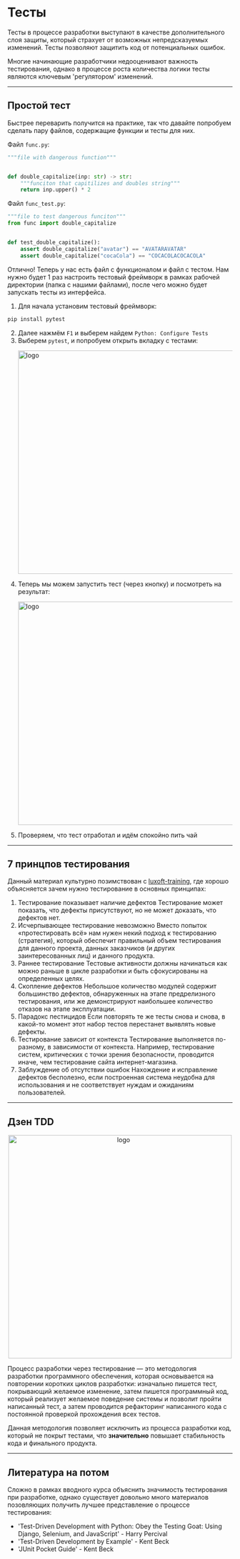 # Тесты

Тесты в процессе разработки выступают в качестве дополнительного слоя защиты, который страхует от возможных непредсказуемых изменений. Тесты позволяют защитить код от потенциальных ошибок.

Многие начинающие разработчики недооценивают важность тестирования, однако в процессе роста количества логики тесты являются ключевым 'регулятором' изменений.

---

## Простой тест

Быстрее переварить получится на практике, так что давайте попробуем сделать пару файлов, содержащие функции и тесты для них.

Файл `func.py`:
```python
"""file with dangerous function"""


def double_capitalize(inp: str) -> str:
    """funciton that capitilizes and doubles string"""
    return inp.upper() * 2

```

Файл `func_test.py`:
```python
"""file to test dangerous funciton"""
from func import double_capitalize


def test_double_capitalize():
    assert double_capitalize("avatar") == "AVATARAVATAR"
    assert double_capitalize("cocaCola") == "COCACOLACOCACOLA"

```

Отлично! Теперь у нас есть файл с функционалом и файл с тестом. Нам нужно будет 1 раз настроить тестовый фреймворк в рамках рабочей директории (папка с нашими файлами), после чего можно будет запускать тесты из интерфейса.

1. Для начала установим тестовый фреймворк:
```python
pip install pytest
```
2. Далее нажмём `F1` и выберем найдем `Python: Configure Tests`
3. Выберем `pytest`, и попробуем открыть вкладку с тестами:
    <p align="left">
    <img width="500px" height="500px" src="test1.png" alt="logo"/>
    </p>
4. Теперь мы можем запустить тест (через кнопку) и посмотреть на результат:
    <p align="left">
    <img width="500px" height="500px" src="test2.png" alt="logo"/>
    </p>
5. Проверяем, что тест отработал и идём спокойно пить чай

---

## 7 принцпов тестирования

Данный материал культурно позимствован с [luxoft-training](https://www.luxoft-training.ru/about/news/7_printsipov_testirovaniya_CHast_1/), где хорошо объясняется зачем нужно тестирование в основных принципах:

1. Тестирование показывает наличие дефектов
    Тестирование может показать, что дефекты присутствуют, но не может доказать, что дефектов нет. 
2. Исчерпывающее тестирование невозможно
    Вместо попыток «протестировать всё» нам нужен некий подход к тестированию (стратегия), который обеспечит правильный объем тестирования для данного проекта, данных заказчиков (и других заинтересованных лиц) и данного продукта.
3. Раннее тестирование
    Тестовые активности должны начинаться как можно раньше в цикле разработки и быть сфокусированы на определенных целях.
4. Скопление дефектов
    Небольшое количество модулей содержит большинство дефектов, обнаруженных на этапе предрелизного тестирования, или же демонстрируют наибольшее количество отказов на этапе эксплуатации.
5. Парадокс пестицидов
    Если повторять те же тесты снова и снова, в какой-то момент этот набор тестов перестанет выявлять новые дефекты.
6. Тестирование зависит от контекста
    Тестирование выполняется по-разному, в зависимости от контекста. Например, тестирование систем, критических с точки зрения безопасности, проводится иначе, чем тестирование сайта интернет-магазина.
7. Заблуждение об отсутствии ошибок
    Нахождение и исправление дефектов бесполезно, если построенная система неудобна для использования и не соответствует нуждам и ожиданиям пользователей.



---

## Дзен TDD

<p align="center">
    <img width="500px" height="500px" src="tdd.png" alt="logo"/>
</p>

Процесс разработки через тестирование — это методология разработки программного обеспечения, которая основывается на повторении коротких циклов разработки: изначально пишется тест, покрывающий желаемое изменение, затем пишется программный код, который реализует желаемое поведение системы и позволит пройти написанный тест, а затем проводится рефакторинг написанного кода с постоянной проверкой прохождения всех тестов.

Данная методология позволяет исключить из процесса разработки код, который не покрыт тестами, что **значительно** повышает стабильность кода и финального продукта. 

---

## Литература на потом

Сложно в рамках вводного курса объяснить значимость тестирования при разработке, однако существует довольно много материалов позовляющих получить лучшее представление о  процессе тестирования:

- 'Test-Driven Development with Python: Obey the Testing Goat: Using Django, Selenium, and JavaScript' - Harry Percival
- 'Test-Driven Development by Example' - Kent Beck
- 'JUnit Pocket Guide' - Kent Beck

